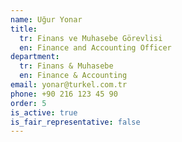 ```yaml
---
name: Uğur Yonar
title:
  tr: Finans ve Muhasebe Görevlisi
  en: Finance and Accounting Officer
department:
  tr: Finans & Muhasebe
  en: Finance & Accounting
email: yonar@turkel.com.tr
phone: +90 216 123 45 90
order: 5
is_active: true
is_fair_representative: false
---
```


